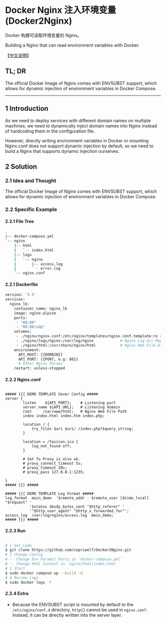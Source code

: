 
# Docker Nginx 注入环境变量(Docker2Nginx)

Docker 构建可读取环境变量的 Nginx。

Building a Nginx that can read environment variables with Docker.


【[中文说明](https://0ne.store/2023/06/05/20230605-docker-with-nginx-env/)】

## TL; DR

The official Docker Image of Nginx comes with ENVSUBST support, which allows for dynamic injection of environment variables in Docker Compose.

---

## 1 Introduction

As we need to deploy services with different domain names on multiple machines, we need to dynamically inject domain names into Nginx instead of hardcoding them in the configuration file.

However, directly writing environment variables in Docker or mounting Nginx.conf does not support dynamic injection by default, so we need to build a Nginx that supports dynamic injection ourselves.


## 2 Solution

### 2.1 Idea and Thought

The official Docker Image of Nginx comes with ENVSUBST support, which allows for dynamic injection of environment variables in Docker Compose.


### 2.2 Specific Example

#### 2.2.1 File Tree

```bash
.
|-- docker-compose.yml
`-- nginx
    |-- html
    |   `-- index.html
    |-- logs
    |   `-- nginx
    |       |-- access.log
    |       `-- error.log
    `-- nginx.conf
```

#### 2.2.1 Dockerfile

```dockerfile
version: '3.5'
services:
  nginx_lb:
    container_name: nginx_lb
    image: nginx:alpine
    ports:
     - "80:80"
     - "80:80/udp"
    volumes:
     - ./nginx/nginx.conf:/etc/nginx/templates/nginx.conf.template:ro # Nginx Setting Map
     - ./nginx/logs/nginx:/var/log/nginx            # Nginx Log Dir Map
     - ./nginx/html:/usr/share/nginx/html           # Nginx Web File Dir Map
    environment:
      API_HOST: {{DOMAIN}}
      API_PORT: {{PORT, e.g: 80}}
      # Other Nginx Params
    restart: unless-stopped
```

#### 2.2.2 Nginx.conf

```nginx

##### {{{ DEMO TEMPLATE Sever Config #####
server {
        listen    ${API_PORT};    # Listening port
        server_name ${API_URL};   # Listening domain
        root     /var/www/html;   # Nginx Web File Path
        index index.html index.htm index.php;

        location / {
            try_files $uri $uri/ /index.php?$query_string;
        }

        location = /favicon.ico {
            log_not_found off;
        }

        # Set To Proxy is also ok.
        # proxy_connect_timeout 5s;
        # proxy_timeout 20s;
        # proxy_pass 127.0.0.1:1235;

}
##### }}} #####

##### {{{ DEMO TEMPLATE Log Format #####
log_format  main_demo  '$remote_addr - $remote_user [$time_local] "$request" '
           '$status $body_bytes_sent "$http_referer" '
           '"$http_user_agent" "$http_x_forwarded_for"';
access_log  /var/log/nginx/access.log  main_demo;
##### }}} #####
```

#### 2.2.3 Run

```bash

# 1 Get Code
$ git clone https://github.com/copriwolf/Docker2Nginx.git
# 2 Change Config
# -- Change Env Params/ Ports in `docker-compose.yml`
# -- Change Html Content in `nginx/html/index.html`
# 3 Start 
$ sudo docker compose up --build -d 
# 4 Review Logs
$ sudo docker logs -f 
```

#### 2.2.4 Extra

- Because the ENVSUBST script is mounted by default to the `/etc/nginx/conf.d` directory, `http{}` cannot be used in `nginx.conf`. Instead, it can be directly written into the server layer.
